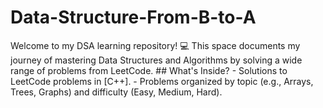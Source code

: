 # Data-Structure-From-B-to-A
Welcome to my DSA learning repository! 💻 This space documents my journey of mastering Data Structures and Algorithms by solving a wide range of problems from LeetCode.  ## What's Inside?  -   Solutions to LeetCode problems in [C++]. -   Problems organized by topic (e.g., Arrays, Trees, Graphs) and difficulty (Easy, Medium, Hard). 
